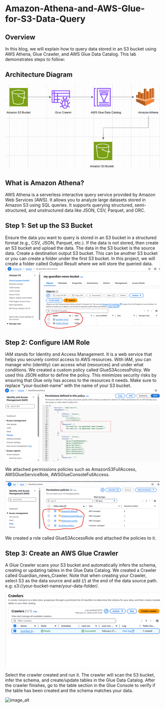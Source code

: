 # Amazon-Athena-and-AWS-Glue-for-S3-Data-Query
## Overview
In this blog, we will explain how to query data stored in an S3 bucket using AWS Athena, Glue Crawler, and AWS Glue Data Catalog. This lab demonstrates steps to follow:
## Architecture Diagram
![image_alt](https://github.com/aetekpo/Amazon-Athena-and-AWS-Glue-for-S3-Data-Query/blob/main/Glue%20Image.png?raw=true)

## What is Amazon Athena?

AWS Athena is a serverless interactive query service provided by Amazon Web Services (AWS). It allows you to analyze large datasets stored in Amazon S3 using SQL queries. It supports querying structured, semi-structured, and unstructured data like JSON, CSV, Parquet, and ORC.

## Step 1: Set up the S3 Bucket

Ensure the data you want to query is stored in an S3 bucket in a structured format (e.g., CSV, JSON, Parquet, etc.).
If the data is not stored, then create an S3 bucket and upload the data.
The data in the S3 bucket is the source data.
Create a destination output S3 bucket. This can be another S3 bucket or you can create a folder under the first S3 bucket. In this project, we will create a folder called Output Result where we will store the queried data.
![image_alt](https://github.com/aetekpo/Amazon-Athena-and-AWS-Glue-for-S3-Data-Query/blob/main/S3_Image.png?raw=true)

## Step 2: Configure IAM Role

IAM stands for Identity and Access Management. It is a web service that helps you securely control access to AWS resources. With IAM, you can manage who (identity) can access what (resources) and under what conditions.
We created a custom policy called GlueS3AccessPolicy. We used this JSON editor to define the policy. This minimizes security risks by ensuring that Glue only has access to the resources it needs. Make sure to replace “your-bucket-name” with the name of your S3 bucket.
![image_alt](https://github.com/aetekpo/Amazon-Athena-and-AWS-Glue-for-S3-Data-Query/blob/main/Policy.png?raw=true)

We attached permissions policies such as AmazonS3FullAccess, AWSGlueServiceRole, AWSGlueConsoleFullAccess.

![image_alt](https://github.com/aetekpo/Amazon-Athena-and-AWS-Glue-for-S3-Data-Query/blob/main/Role.png?raw=true)

We created a role called GlueS3AccessRole and attached the policies to it.

## Step 3: Create an AWS Glue Crawler
A Glue Crawler scans your S3 bucket and automatically infers the schema, creating or updating tables in the Glue Data Catalog. We created a Crawler called Guardian_news_Crawler. Note that when creating your Crawler, select S3 as the data source and add (/) at the end of the data source path. e.g: s3://your-bucket-name/your-data-folder/.

![image_alt](https://github.com/aetekpo/Amazon-Athena-and-AWS-Glue-for-S3-Data-Query/blob/main/Crawler%20Success.png?raw=true)

Select the crawler created and run it. The crawler will scan the S3 bucket, infer the schema, and create/update tables in the Glue Data Catalog. After the crawler finishes, go to the table section in the Glue Console to verify if the table has been created and the schema matches your data.

![image_alt]()




